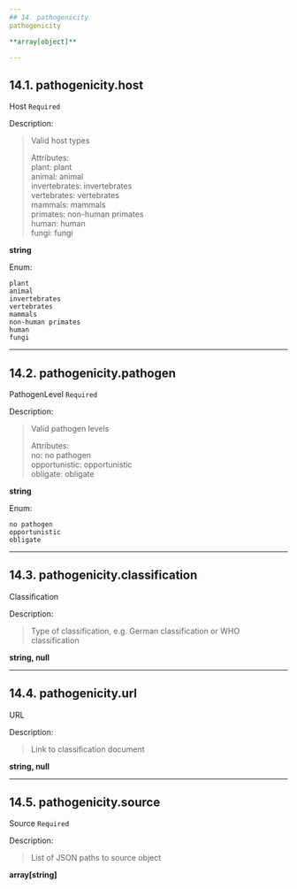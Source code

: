 ```yaml
---
## 14. pathogenicity
pathogenicity  

**array[object]**

---
```

## 14.1. pathogenicity.host
Host  `Required`

Description:
> Valid host types  
>
> Attributes:  
>     plant: plant  
>     animal: animal  
>     invertebrates: invertebrates  
>     vertebrates: vertebrates  
>     mammals: mammals  
>     primates: non-human primates  
>     human: human  
>     fungi: fungi  

**string**

Enum:

	plant
	animal
	invertebrates
	vertebrates
	mammals
	non-human primates
	human
	fungi

---
## 14.2. pathogenicity.pathogen
PathogenLevel  `Required`

Description:
> Valid pathogen levels  
>
> Attributes:  
>     no: no pathogen  
>     opportunistic: opportunistic  
>     obligate: obligate  

**string**

Enum:

	no pathogen
	opportunistic
	obligate

---
## 14.3. pathogenicity.classification
Classification  

Description:
> Type of classification, e.g. German classification or WHO classification  

**string, null**

---
## 14.4. pathogenicity.url
URL  

Description:
> Link to classification document  

**string, null**

---
## 14.5. pathogenicity.source
Source  `Required`

Description:
> List of JSON paths to source object  

**array[string]**
